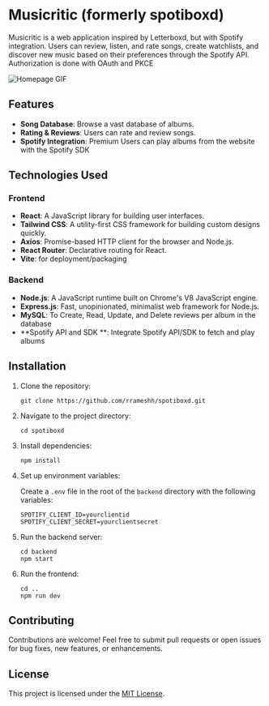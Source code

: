 # Musicritic (formerly spotiboxd)

Musicritic is a web application inspired by Letterboxd, but with Spotify integration. Users can review, listen, and rate songs, create watchlists, and discover new music based on their preferences through the Spotify API. Authorization is done with OAuth and PKCE

![Homepage GIF](https://media.giphy.com/media/v1.Y2lkPTc5MGI3NjExMWlmMWtrMW1sY2Npd2w0dGh5MjludGJ2ZTZpdHFjNGpiZGw3Z2JwdCZlcD12MV9pbnRlcm5hbF9naWZfYnlfaWQmY3Q9Zw/Ra7fRbtwsQlqKYWDnH/giphy.gif)

## Features

- **Song Database**: Browse a vast database of albums.
- **Rating & Reviews**: Users can rate and review songs.
- **Spotify Integration**: Premium Users can play albums from the website with the Spotify SDK


## Technologies Used

### Frontend

- **React**: A JavaScript library for building user interfaces.
- **Tailwind CSS**: A utility-first CSS framework for building custom designs quickly.
- **Axios**: Promise-based HTTP client for the browser and Node.js.
- **React Router**: Declarative routing for React.
- **Vite**: for deployment/packaging

### Backend

- **Node.js**: A JavaScript runtime built on Chrome's V8 JavaScript engine.
- **Express.js**: Fast, unopinionated, minimalist web framework for Node.js.
- **MySQL**: To Create, Read, Update, and Delete reviews per album in the database
- **Spotify API and SDK **: Integrate Spotify API/SDK to fetch and play albums

## Installation

1. Clone the repository:

   ```
   git clone https://github.com/rrameshh/spotiboxd.git
   ```

2. Navigate to the project directory:

   ```
   cd spotiboxd
   ```

3. Install dependencies:

   ```
   npm install
   ```

4. Set up environment variables:
   
   Create a `.env` file in the root of the `backend` directory with the following variables:

   ```
   SPOTIFY_CLIENT_ID=yourclientid
   SPOTIFY_CLIENT_SECRET=yourclientsecret
   ```

5. Run the backend server:

   ```
   cd backend
   npm start
   ```

6. Run the frontend:

   ```
   cd ..
   npm run dev
   ```

## Contributing

Contributions are welcome! Feel free to submit pull requests or open issues for bug fixes, new features, or enhancements.

## License

This project is licensed under the [MIT License](LICENSE).
